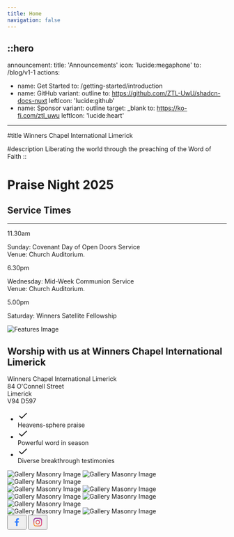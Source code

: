 ```yaml
---
title: Home
navigation: false
---
```


::hero
---
announcement:
  title: 'Announcements'
  icon: 'lucide:megaphone'
  to: /blog/v1-1
actions:
  - name: Get Started
    to: /getting-started/introduction
  - name: GitHub
    variant: outline
    to: https://github.com/ZTL-UwU/shadcn-docs-nuxt
    leftIcon: 'lucide:github'
  - name: Sponsor
    variant: outline
    target: _blank
    to: https://ko-fi.com/ztl_uwu
    leftIcon: 'lucide:heart'
---

#title
Winners Chapel International Limerick

#description
Liberating the world through the preaching of the Word of Faith
::

<!-- Hero -->
<div class="px-4 sm:px-6 lg:px-8 ">
  <div class="h-120 md:h-[80dvh] flex flex-col bg-[url('/20250705_193525.jpg')] bg-cover bg-center bg-no-repeat rounded-2xl shadow-xl">
    <div class="mt-auto w-2/3 md:max-w-lg ps-5 pb-5 md:ps-10 md:pb-10">
      <h1 class="text-xl md:text-3xl lg:text-5xl text-white">
        Praise Night 2025
      </h1>
    </div>
  </div>
</div>
<!-- End Hero -->

<section class="relative overflow-hidden bg-gray-100 py-12 sm:py-16 lg:py-20">
  <div class="absolute h-72 w-72 scale-125 -right-8 -bottom-10">
    <div class="absolute h-60 w-60 rounded-2xl border-4 border-rose-600"></div>
    <div class="absolute h-60 w-60 translate-x-3 translate-y-3 rounded-2xl border-4 border-rose-600"></div>
    <div class="absolute h-60 w-60 translate-x-6 translate-y-6 rounded-2xl border-4 border-rose-600"></div>
  </div>
  <div class="mx-auto px-4 sm:px-6 lg:px-8">
    <div class="sm:text-center">
      <h2 class="text-3xl font-semibold leading-7 text-gray-900 sm:text-4xl xl:text-5xl">
        Service Times
      </h2>
      <hr class="mt-4 h-1.5 w-32 border-none bg-rose-600 sm:mx-auto sm:mt-8" />
    </div>

<div class="mx-auto mt-20 grid max-w-screen-lg grid-cols-1 gap-x-8 gap-y-12 text-center sm:text-left md:grid-cols-3">
      <div class="backdrop-blur-lg relative mb-3 rounded-3xl border bg-white/70 px-12 py-10 text-left shadow xl:px-12">
        <p class="relative text-5xl font-black text-center text-rose-600">11.30am</p>
        <p class="relative mt-5 text-center font-bold text-gray-600">Sunday: Covenant Day of Open Doors Service <br> Venue: Church Auditorium.</p>
      </div>

<div class="backdrop-blur-lg relative mb-3 rounded-3xl border bg-white/70 px-12 py-10 text-left shadow xl:px-12">
        <p class="relative text-5xl font-black text-center text-rose-600">6.30pm</p>
        <p class="relative mt-5 text-center font-bold text-gray-600">Wednesday: Mid-Week Communion Service <br> Venue: Church Auditorium.</p>
      </div>

<div class="backdrop-blur-lg relative mb-3 rounded-3xl border bg-white/70 px-12 py-10 text-left shadow xl:px-12">
        <p class="relative m-0 text-5xl font-black text-center text-rose-600">5.00pm</p>
        <p class="relative mt-5 text-center font-bold text-gray-600">Saturday: Winners Satellite Fellowship</p>
      </div>
    </div>
  </div>
</section>




<div class="max-w-[85rem] px-4 py-10 sm:px-6 lg:px-8 lg:py-14 mx-auto">
  <!-- Grid -->
  <div class="md:grid md:grid-cols-2 md:items-center md:gap-12 xl:gap-32">
    <div>
      <img class="rounded-xl shadow-xl" src="/20250705_191624.jpg" alt="Features Image">
    </div>
    <!-- End Col -->


<div class="mt-5 sm:mt-10 lg:mt-0">
      <div class="space-y-6 sm:space-y-8">
        <!-- Title -->
        <div class="space-y-2 md:space-y-4">
          <h2 class="font-bold text-3xl lg:text-4xl text-center text-gray-800">
            Worship with us at Winners Chapel International Limerick
          </h2>
          <p class="text-gray-500 font-bold text-center">
            Winners Chapel International Limerick <br>
            84 O'Connell Street <br>
            Limerick <br>
            V94 D597
          </p>
        </div>
        <!-- End Title -->

<!-- List -->
<ul class="space-y-2 sm:space-y-4">
          <li class="flex gap-x-3">
            <span class="mt-0.5 size-5 flex justify-center items-center rounded-full bg-rose-50 text-rose-600">
              <svg class="shrink-0 size-6" xmlns="http://www.w3.org/2000/svg" width="24" height="24" viewBox="0 0 24 24" fill="none" stroke="currentColor" stroke-width="2" stroke-linecap="round" stroke-linejoin="round"><polyline points="20 6 9 17 4 12"/></svg>
            </span>
            <div class="grow">
              <span class="text-sm sm:text-base text-center text-gray-500">
                <span class="font-bold">Heavens-sphere</span> praise
              </span>
            </div>
          </li>

<li class="flex gap-x-3">
            <span class="mt-0.5 size-5 flex justify-center items-center rounded-full bg-rose-50 text-rose-600">
              <svg class="shrink-0 size-6" xmlns="http://www.w3.org/2000/svg" width="24" height="24" viewBox="0 0 24 24" fill="none" stroke="currentColor" stroke-width="2" stroke-linecap="round" stroke-linejoin="round"><polyline points="20 6 9 17 4 12"/></svg>
            </span>
            <div class="grow">
              <span class="text-sm sm:text-base text-center text-gray-500">
                Powerful <span class="font-bold">word in season</span>
              </span>
            </div>
          </li>

<li class="flex gap-x-3">
            <span class="mt-0.5 size-5 flex justify-center items-center rounded-full bg-rose-50 text-rose-600">
              <svg class="shrink-0 size-6" xmlns="http://www.w3.org/2000/svg" width="24" height="24" viewBox="0 0 24 24" fill="none" stroke="currentColor" stroke-width="2" stroke-linecap="round" stroke-linejoin="round"><polyline points="20 6 9 17 4 12"/></svg>
            </span>
            <div class="grow">
              <span class="text-sm sm:text-base justify-center items-center text-gray-500">
                Diverse breakthrough testimonies
              </span>
            </div>
          </li>
        </ul>
        <!-- End List -->
      </div>
    </div>
    <!-- End Col -->
  </div>
  <!-- End Grid -->
</div>

<!-- End Features -->

<div class="max-w-[85rem] px-4 py-10 sm:px-6 lg:px-8 lg:py-14 mx-auto">
  <div class="grid grid-cols-2 sm:grid-cols-4 gap-2">
    <div class="space-y-2">
      <img class="w-full h-auto object-cover" src="https://images.unsplash.com/photo-1540575861501-7cf05a4b125a?ixlib=rb-4.0.3&ixid=MnwxMjA3fDB8MHxwaG90by1wYWdlfHx8fGVufDB8fHx8&auto=format&fit=crop&w=560&q=80" alt="Gallery Masonry Image">
      <img class="w-full h-auto object-cover" src="https://images.unsplash.com/photo-1668906093328-99601a1aa584?ixlib=rb-4.0.3&ixid=MnwxMjA3fDB8MHxwaG90by1wYWdlfHx8fGVufDB8fHx8&auto=format&fit=crop&w=560&q=80" alt="Gallery Masonry Image">
      <img class="w-full h-auto object-cover" src="https://images.unsplash.com/photo-1567016526105-22da7c13161a?ixlib=rb-4.0.3&ixid=MnwxMjA3fDB8MHxwaG90by1wYWdlfHx8fGVufDB8fHx8&auto=format&fit=crop&w=560&q=80" alt="Gallery Masonry Image">
    </div>
    <div class="space-y-2">
      <img class="w-full h-auto object-cover" src="https://images.unsplash.com/photo-1668584054131-d5721c515211?ixlib=rb-4.0.3&ixid=MnwxMjA3fDB8MHxwaG90by1wYWdlfHx8fGVufDB8fHx8&auto=format&fit=crop&w=560&q=80" alt="Gallery Masonry Image">
      <img class="w-full h-auto object-cover" src="https://images.unsplash.com/photo-1664574654529-b60630f33fdb?ixlib=rb-4.0.3&ixid=MnwxMjA3fDF8MHxwaG90by1wYWdlfHx8fGVufDB8fHx8&auto=format&fit=crop&w=560&q=80" alt="Gallery Masonry Image">
    </div>
    <div class="space-y-2">
      <img class="w-full h-auto object-cover" src="https://images.unsplash.com/photo-1486406146926-c627a92ad1ab?ixlib=rb-4.0.3&ixid=MnwxMjA3fDB8MHxwaG90by1wYWdlfHx8fGVufDB8fHx8&auto=format&fit=crop&w=560&q=80" alt="Gallery Masonry Image">
      <img class="w-full h-auto object-cover" src="https://images.unsplash.com/photo-1586232702178-f044c5f4d4b7?ixlib=rb-4.0.3&ixid=MnwxMjA3fDB8MHxwaG90by1wYWdlfHx8fGVufDB8fHx8&auto=format&fit=crop&w=560&q=80" alt="Gallery Masonry Image">
      <img class="w-full h-auto object-cover" src="https://images.unsplash.com/photo-1542125387-c71274d94f0a?ixlib=rb-4.0.3&ixid=MnwxMjA3fDB8MHxwaG90by1wYWdlfHx8fGVufDB8fHx8&auto=format&fit=crop&w=560&q=80" alt="Gallery Masonry Image">
    </div>
    <div class="space-y-2">
      <img class="w-full h-auto object-cover" src="https://images.unsplash.com/photo-1668869713519-9bcbb0da7171?ixlib=rb-4.0.3&ixid=MnwxMjA3fDB8MHxwaG90by1wYWdlfHx8fGVufDB8fHx8&auto=format&fit=crop&w=560&q=80" alt="Gallery Masonry Image">
      <img class="w-full h-auto object-cover" src="https://images.unsplash.com/photo-1668584054035-f5ba7d426401?ixlib=rb-4.0.3&ixid=MnwxMjA3fDB8MHxwaG90by1wYWdlfHx8fGVufDB8fHx8&auto=format&fit=crop&w=560&q=80" alt="Gallery Masonry Image">
    </div>
  </div>
</div>


<div class="bg-white w-full h-auto py-8 flex items-center justify-center gap-4 flex-wrap">
<button class="w-10 h-10 flex items-center justify-center rounded-lg bg-white shadow-md shadow-gray-200 group transition-all duration-300">
<svg class="transition-all duration-300 group-hover:scale-110"
xmlns="http://www.w3.org/2000/svg" width="28" height="28" viewBox="0 0 72 72" fill="none">
  <path d="M46.4927 38.6403L47.7973 30.3588H39.7611V24.9759C39.7611 22.7114 40.883 20.4987 44.4706 20.4987H48.1756V13.4465C46.018 13.1028 43.8378 12.9168 41.6527 12.8901C35.0385 12.8901 30.7204 16.8626 30.7204 24.0442V30.3588H23.3887V38.6403H30.7204V58.671H39.7611V38.6403H46.4927Z" fill="#337FFF"/>
</svg>
</button>

<button class="w-10 h-10 flex items-center justify-center group rounded-lg bg-white shadow-md shadow-gray-200 group transition-all duration-300">
<svg class="transition-all duration-300 group-hover:scale-110" width="28" height="28" viewBox="0 0 72 72" fill="none" xmlns="http://www.w3.org/2000/svg">
  <path d="M27.4456 35.7808C27.4456 31.1786 31.1776 27.4468 35.7826 27.4468C40.3875 27.4468 44.1216 31.1786 44.1216 35.7808C44.1216 40.383 40.3875 44.1148 35.7826 44.1148C31.1776 44.1148 27.4456 40.383 27.4456 35.7808ZM22.9377 35.7808C22.9377 42.8708 28.6883 48.618 35.7826 48.618C42.8768 48.618 48.6275 42.8708 48.6275 35.7808C48.6275 28.6908 42.8768 22.9436 35.7826 22.9436C28.6883 22.9436 22.9377 28.6908 22.9377 35.7808ZM46.1342 22.4346C46.1339 23.0279 46.3098 23.608 46.6394 24.1015C46.9691 24.595 47.4377 24.9797 47.9861 25.2069C48.5346 25.4342 49.1381 25.4939 49.7204 25.3784C50.3028 25.2628 50.8378 24.9773 51.2577 24.5579C51.6777 24.1385 51.9638 23.6041 52.0799 23.0222C52.1959 22.4403 52.1367 21.8371 51.9097 21.2888C51.6828 20.7406 51.2982 20.2719 50.8047 19.942C50.3112 19.6122 49.7309 19.436 49.1372 19.4358H49.136C48.3402 19.4361 47.5771 19.7522 47.0142 20.3144C46.4514 20.8767 46.1349 21.6392 46.1342 22.4346ZM25.6765 56.1302C23.2377 56.0192 21.9121 55.6132 21.0311 55.2702C19.8632 54.8158 19.0299 54.2746 18.1538 53.4002C17.2777 52.5258 16.7354 51.6938 16.2827 50.5266C15.9393 49.6466 15.533 48.3214 15.4222 45.884C15.3009 43.2488 15.2767 42.4572 15.2767 35.781C15.2767 29.1048 15.3029 28.3154 15.4222 25.678C15.5332 23.2406 15.9425 21.918 16.2827 21.0354C16.7374 19.8682 17.2789 19.0354 18.1538 18.1598C19.0287 17.2842 19.8612 16.7422 21.0311 16.2898C21.9117 15.9466 23.2377 15.5406 25.6765 15.4298C28.3133 15.3086 29.1054 15.2844 35.7826 15.2844C42.4598 15.2844 43.2527 15.3106 45.8916 15.4298C48.3305 15.5408 49.6539 15.9498 50.537 16.2898C51.7049 16.7422 52.5382 17.2854 53.4144 18.1598C54.2905 19.0342 54.8308 19.8682 55.2855 21.0354C55.6289 21.9154 56.0351 23.2406 56.146 25.678C56.2673 28.3154 56.2915 29.1048 56.2915 35.781C56.2915 42.4572 56.2673 43.2466 56.146 45.884C56.0349 48.3214 55.6267 49.6462 55.2855 50.5266C54.8308 51.6938 54.2893 52.5266 53.4144 53.4002C52.5394 54.2738 51.7049 54.8158 50.537 55.2702C49.6565 55.6134 48.3305 56.0194 45.8916 56.1302C43.2549 56.2514 42.4628 56.2756 35.7826 56.2756C29.1024 56.2756 28.3125 56.2514 25.6765 56.1302ZM25.4694 10.9322C22.8064 11.0534 20.9867 11.4754 19.3976 12.0934C17.7518 12.7316 16.3585 13.5878 14.9663 14.977C13.5741 16.3662 12.7195 17.7608 12.081 19.4056C11.4626 20.9948 11.0403 22.8124 10.9191 25.4738C10.7958 28.1394 10.7676 28.9916 10.7676 35.7808C10.7676 42.57 10.7958 43.4222 10.9191 46.0878C11.0403 48.7494 11.4626 50.5668 12.081 52.156C12.7195 53.7998 13.5743 55.196 14.9663 56.5846C16.3583 57.9732 17.7518 58.8282 19.3976 59.4682C20.9897 60.0862 22.8064 60.5082 25.4694 60.6294C28.138 60.7506 28.9893 60.7808 35.7826 60.7808C42.5759 60.7808 43.4286 60.7526 46.0958 60.6294C48.759 60.5082 50.5774 60.0862 52.1676 59.4682C53.8124 58.8282 55.2066 57.9738 56.5989 56.5846C57.9911 55.1954 58.8438 53.7998 59.4842 52.156C60.1026 50.5668 60.5268 48.7492 60.6461 46.0878C60.7674 43.4202 60.7956 42.57 60.7956 35.7808C60.7956 28.9916 60.7674 28.1394 60.6461 25.4738C60.5248 22.8122 60.1026 20.9938 59.4842 19.4056C58.8438 17.7618 57.9889 16.3684 56.5989 14.977C55.2088 13.5856 53.8124 12.7316 52.1696 12.0934C50.5775 11.4754 48.7588 11.0514 46.0978 10.9322C43.4306 10.811 42.5779 10.7808 35.7846 10.7808C28.9913 10.7808 28.138 10.809 25.4694 10.9322Z" fill="url(#paint0_radial_7092_54471)"/>
  <path d="M27.4456 35.7808C27.4456 31.1786 31.1776 27.4468 35.7826 27.4468C40.3875 27.4468 44.1216 31.1786 44.1216 35.7808C44.1216 40.383 40.3875 44.1148 35.7826 44.1148C31.1776 44.1148 27.4456 40.383 27.4456 35.7808ZM22.9377 35.7808C22.9377 42.8708 28.6883 48.618 35.7826 48.618C42.8768 48.618 48.6275 42.8708 48.6275 35.7808C48.6275 28.6908 42.8768 22.9436 35.7826 22.9436C28.6883 22.9436 22.9377 28.6908 22.9377 35.7808ZM46.1342 22.4346C46.1339 23.0279 46.3098 23.608 46.6394 24.1015C46.9691 24.595 47.4377 24.9797 47.9861 25.2069C48.5346 25.4342 49.1381 25.4939 49.7204 25.3784C50.3028 25.2628 50.8378 24.9773 51.2577 24.5579C51.6777 24.1385 51.9638 23.6041 52.0799 23.0222C52.1959 22.4403 52.1367 21.8371 51.9097 21.2888C51.6828 20.7406 51.2982 20.2719 50.8047 19.942C50.3112 19.6122 49.7309 19.436 49.1372 19.4358H49.136C48.3402 19.4361 47.5771 19.7522 47.0142 20.3144C46.4514 20.8767 46.1349 21.6392 46.1342 22.4346ZM25.6765 56.1302C23.2377 56.0192 21.9121 55.6132 21.0311 55.2702C19.8632 54.8158 19.0299 54.2746 18.1538 53.4002C17.2777 52.5258 16.7354 51.6938 16.2827 50.5266C15.9393 49.6466 15.533 48.3214 15.4222 45.884C15.3009 43.2488 15.2767 42.4572 15.2767 35.781C15.2767 29.1048 15.3029 28.3154 15.4222 25.678C15.5332 23.2406 15.9425 21.918 16.2827 21.0354C16.7374 19.8682 17.2789 19.0354 18.1538 18.1598C19.0287 17.2842 19.8612 16.7422 21.0311 16.2898C21.9117 15.9466 23.2377 15.5406 25.6765 15.4298C28.3133 15.3086 29.1054 15.2844 35.7826 15.2844C42.4598 15.2844 43.2527 15.3106 45.8916 15.4298C48.3305 15.5408 49.6539 15.9498 50.537 16.2898C51.7049 16.7422 52.5382 17.2854 53.4144 18.1598C54.2905 19.0342 54.8308 19.8682 55.2855 21.0354C55.6289 21.9154 56.0351 23.2406 56.146 25.678C56.2673 28.3154 56.2915 29.1048 56.2915 35.781C56.2915 42.4572 56.2673 43.2466 56.146 45.884C56.0349 48.3214 55.6267 49.6462 55.2855 50.5266C54.8308 51.6938 54.2893 52.5266 53.4144 53.4002C52.5394 54.2738 51.7049 54.8158 50.537 55.2702C49.6565 55.6134 48.3305 56.0194 45.8916 56.1302C43.2549 56.2514 42.4628 56.2756 35.7826 56.2756C29.1024 56.2756 28.3125 56.2514 25.6765 56.1302ZM25.4694 10.9322C22.8064 11.0534 20.9867 11.4754 19.3976 12.0934C17.7518 12.7316 16.3585 13.5878 14.9663 14.977C13.5741 16.3662 12.7195 17.7608 12.081 19.4056C11.4626 20.9948 11.0403 22.8124 10.9191 25.4738C10.7958 28.1394 10.7676 28.9916 10.7676 35.7808C10.7676 42.57 10.7958 43.4222 10.9191 46.0878C11.0403 48.7494 11.4626 50.5668 12.081 52.156C12.7195 53.7998 13.5743 55.196 14.9663 56.5846C16.3583 57.9732 17.7518 58.8282 19.3976 59.4682C20.9897 60.0862 22.8064 60.5082 25.4694 60.6294C28.138 60.7506 28.9893 60.7808 35.7826 60.7808C42.5759 60.7808 43.4286 60.7526 46.0958 60.6294C48.759 60.5082 50.5774 60.0862 52.1676 59.4682C53.8124 58.8282 55.2066 57.9738 56.5989 56.5846C57.9911 55.1954 58.8438 53.7998 59.4842 52.156C60.1026 50.5668 60.5268 48.7492 60.6461 46.0878C60.7674 43.4202 60.7956 42.57 60.7956 35.7808C60.7956 28.9916 60.7674 28.1394 60.6461 25.4738C60.5248 22.8122 60.1026 20.9938 59.4842 19.4056C58.8438 17.7618 57.9889 16.3684 56.5989 14.977C55.2088 13.5856 53.8124 12.7316 52.1696 12.0934C50.5775 11.4754 48.7588 11.0514 46.0978 10.9322C43.4306 10.811 42.5779 10.7808 35.7846 10.7808C28.9913 10.7808 28.138 10.809 25.4694 10.9322Z" fill="url(#paint1_radial_7092_54471)"/>
  <defs>
  <radialGradient id="paint0_radial_7092_54471" cx="0" cy="0" r="1" gradientUnits="userSpaceOnUse" gradientTransform="translate(17.4144 61.017) scale(65.31 65.2708)">
  <stop offset="0.09" stop-color="#FA8F21"/>
  <stop offset="0.78" stop-color="#D82D7E"/>
  </radialGradient>
  <radialGradient id="paint1_radial_7092_54471" cx="0" cy="0" r="1" gradientUnits="userSpaceOnUse" gradientTransform="translate(41.1086 63.257) scale(51.4733 51.4424)">
  <stop offset="0.64" stop-color="#8C3AAA" stop-opacity="0"/>
  <stop offset="1" stop-color="#8C3AAA"/>
  </radialGradient>
  </defs>
  </svg>
  
</button>
